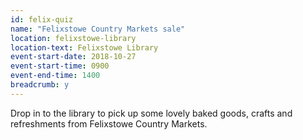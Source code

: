```yaml
---
id: felix-quiz
name: "Felixstowe Country Markets sale"
location: felixstowe-library
location-text: Felixstowe Library
event-start-date: 2018-10-27
event-start-time: 0900
event-end-time: 1400
breadcrumb: y
---
```


Drop in to the library to pick up some lovely baked goods, crafts and refreshments from Felixstowe Country Markets.
